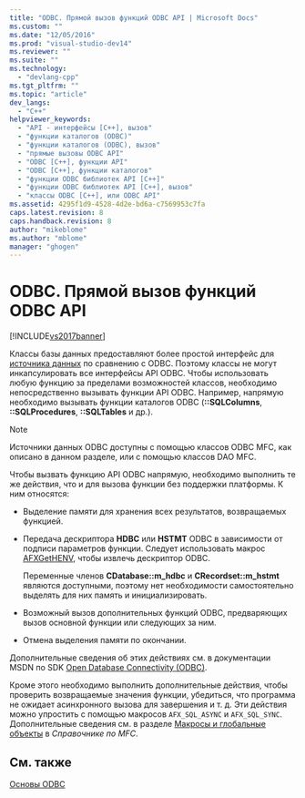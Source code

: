 ```yaml
---
title: "ODBC. Прямой вызов функций ODBC API | Microsoft Docs"
ms.custom: ""
ms.date: "12/05/2016"
ms.prod: "visual-studio-dev14"
ms.reviewer: ""
ms.suite: ""
ms.technology: 
  - "devlang-cpp"
ms.tgt_pltfrm: ""
ms.topic: "article"
dev_langs: 
  - "C++"
helpviewer_keywords: 
  - "API - интерфейсы [C++], вызов"
  - "функции каталогов (ODBC)"
  - "функции каталогов (ODBC), вызов"
  - "прямые вызовы ODBC API"
  - "ODBC [C++], функции API"
  - "ODBC [C++], функции каталогов"
  - "функции ODBC библиотек API [C++]"
  - "функции ODBC библиотек API [C++], вызов"
  - "классы ODBC [C++], или ODBC API"
ms.assetid: 4295f1d9-4528-4d2e-bd6a-c7569953c7fa
caps.latest.revision: 8
caps.handback.revision: 8
author: "mikeblome"
ms.author: "mblome"
manager: "ghogen"
---
```

# ODBC. Прямой вызов функций ODBC API
[!INCLUDE[vs2017banner](../../assembler/inline/includes/vs2017banner.md)]

Классы базы данных предоставляют более простой интерфейс для [источника данных](../../data/odbc/data-source-odbc.md) по сравнению с ODBC.  Поэтому классы не могут инкапсулировать все интерфейсы API ODBC.  Чтобы использовать любую функцию за пределами возможностей классов, необходимо непосредственно вызывать функции API ODBC.  Например, напрямую необходимо вызывать функции каталогов ODBC \(**::SQLColumns**, **::SQLProcedures**, **::SQLTables** и др.\).  
  
> [!NOTE]
>  Источники данных ODBC доступны с помощью классов ODBC MFC, как описано в данном разделе, или с помощью классов DAO MFC.  
  
 Чтобы вызвать функцию API ODBC напрямую, необходимо выполнить те же действия, что и для вызова функции без поддержки платформы.  К ним относятся:  
  
-   Выделение памяти для хранения всех результатов, возвращаемых функцией.  
  
-   Передача дескриптора **HDBC** или **HSTMT** ODBC в зависимости от подписи параметров функции.  Следует использовать макрос [AFXGetHENV](../Topic/AfxGetHENV.md), чтобы извлечь дескриптор ODBC.  
  
     Переменные членов **CDatabase::m\_hdbc** и **CRecordset::m\_hstmt** являются доступными, поэтому нет необходимости самостоятельно выделять для них память и инициализировать.  
  
-   Возможный вызов дополнительных функций ODBC, предваряющих вызов основной функции или следующих за ним.  
  
-   Отмена выделения памяти по окончании.  
  
 Дополнительные сведения об этих действиях см. в документации MSDN по SDK [Open Database Connectivity \(ODBC\)](https://msdn.microsoft.com/en-us/library/ms710252.aspx).  
  
 Кроме этого необходимо выполнить дополнительные действия, чтобы проверить возвращаемые значения функции, убедиться, что программа не ожидает асинхронного вызова для завершения и т. д.  Эти действия можно упростить с помощью макросов `AFX_SQL_ASYNC` и `AFX_SQL_SYNC`.  Дополнительные сведения см. в разделе [Макросы и глобальные объекты](../Topic/Macros,%20Global%20Functions,%20and%20Global%20Variables.md) в *Справочнике по MFC*.  
  
## См. также  
 [Основы ODBC](../../data/odbc/odbc-basics.md)